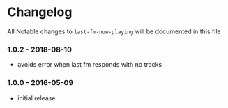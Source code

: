 # Changelog

All Notable changes to `last-fm-now-playing` will be documented in this file

### 1.0.2 - 2018-08-10

- avoids error when last fm responds with no tracks

### 1.0.0 - 2016-05-09

- initial release

